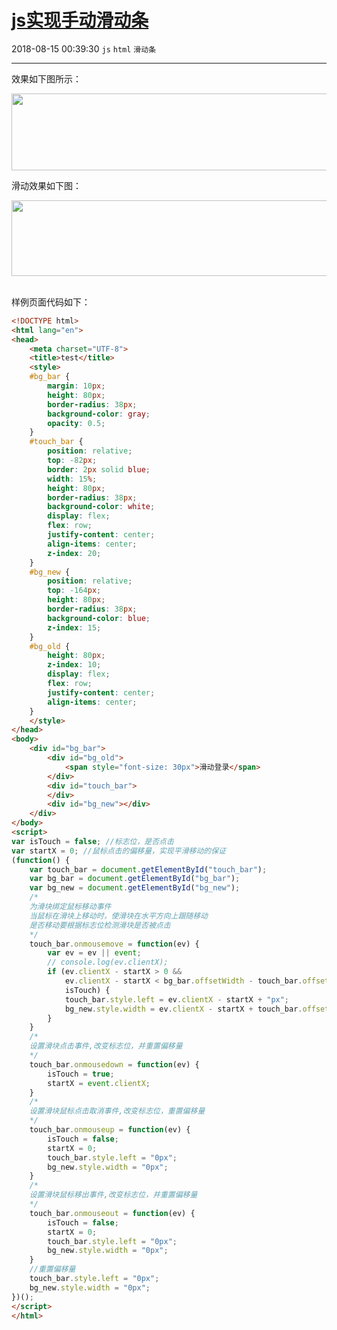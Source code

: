 # [js实现手动滑动条](https://blog.csdn.net/woaidouya123/article/details/81677086)
2018-08-15 00:39:30 `js` `html` `滑动条`

---
<p>效果如下图所示：</p> 
<p><img alt="" class="has" height="123" src="https://img-blog.csdn.net/20180815002455377?watermark/2/text/aHR0cHM6Ly9ibG9nLmNzZG4ubmV0L3dvYWlkb3V5YTEyMw==/font/5a6L5L2T/fontsize/400/fill/I0JBQkFCMA==/dissolve/70" width="856"></p> 
<p>滑动效果如下图：</p> 
<p><img alt="" class="has" height="121" src="https://img-blog.csdn.net/20180815002626219?watermark/2/text/aHR0cHM6Ly9ibG9nLmNzZG4ubmV0L3dvYWlkb3V5YTEyMw==/font/5a6L5L2T/fontsize/400/fill/I0JBQkFCMA==/dissolve/70" width="848">&nbsp;</p> 
<p>样例页面代码如下：</p> 

```html
<!DOCTYPE html>
<html lang="en">
<head>
    <meta charset="UTF-8">
    <title>test</title>
    <style>
    #bg_bar {
        margin: 10px;
        height: 80px;
        border-radius: 38px;
        background-color: gray;
        opacity: 0.5;
    }
    #touch_bar {
        position: relative;
        top: -82px;
        border: 2px solid blue;
        width: 15%;
        height: 80px;
        border-radius: 38px;
        background-color: white;
        display: flex;
        flex: row;
        justify-content: center;
        align-items: center;
        z-index: 20;
    }
    #bg_new {
        position: relative;
        top: -164px;
        height: 80px;
        border-radius: 38px;
        background-color: blue;
        z-index: 15;
    }
    #bg_old {
        height: 80px;
        z-index: 10;
        display: flex;
        flex: row;
        justify-content: center;
        align-items: center;
    }
    </style>
</head>
<body>
    <div id="bg_bar">
        <div id="bg_old">
            <span style="font-size: 30px">滑动登录</span>
        </div>
        <div id="touch_bar">
        </div>
        <div id="bg_new"></div>
    </div>
</body>
<script>
var isTouch = false; //标志位，是否点击
var startX = 0; //鼠标点击的偏移量，实现平滑移动的保证
(function() {
    var touch_bar = document.getElementById("touch_bar");
    var bg_bar = document.getElementById("bg_bar");
    var bg_new = document.getElementById("bg_new");
    /* 
    为滑块绑定鼠标移动事件
    当鼠标在滑块上移动时，使滑块在水平方向上跟随移动
    是否移动要根据标志位检测滑块是否被点击
    */
    touch_bar.onmousemove = function(ev) {
        var ev = ev || event;
        // console.log(ev.clientX);
        if (ev.clientX - startX > 0 &&
            ev.clientX - startX < bg_bar.offsetWidth - touch_bar.offsetWidth &&
            isTouch) {
            touch_bar.style.left = ev.clientX - startX + "px";
            bg_new.style.width = ev.clientX - startX + touch_bar.offsetWidth / 2 + "px";
        }
    }
    /*
    设置滑块点击事件,改变标志位，并重置偏移量
    */
    touch_bar.onmousedown = function(ev) {
        isTouch = true;
        startX = event.clientX;
    }
    /*
    设置滑块鼠标点击取消事件,改变标志位，重置偏移量
    */
    touch_bar.onmouseup = function(ev) {
        isTouch = false;
        startX = 0;
        touch_bar.style.left = "0px";
        bg_new.style.width = "0px";
    }
    /*
    设置滑块鼠标移出事件,改变标志位，并重置偏移量
    */
    touch_bar.onmouseout = function(ev) {
        isTouch = false;
        startX = 0;
        touch_bar.style.left = "0px";
        bg_new.style.width = "0px";
    }
    //重置偏移量
    touch_bar.style.left = "0px";
    bg_new.style.width = "0px";
})();
</script>
</html>
``` 
<p>&nbsp;</p>
